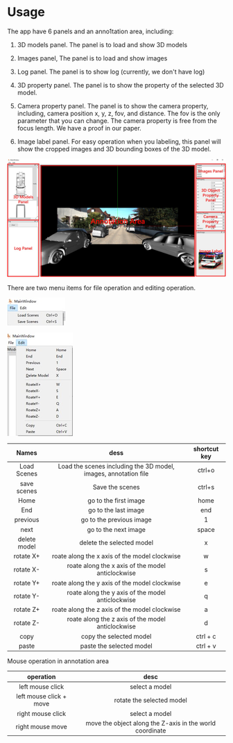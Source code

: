 # Usage 
The app have 6 panels and an anno1tation area, including:

1. 3D models panel. The panel is to load and show 3D models

2. Images panel, The panel is to load and show images

3. Log panel. The panel is to show log (currently, we don't have log)
   
4. 3D property panel. The panel is to show the property of the selected 3D model.

5. Camera property panel. The panel is to show the camera property, including, camera position x, y, z, fov, and distance. The fov is the only parameter that you can change. The camera property is free from the focus length. We have a proof in our paper.

6. Image label panel. For easy operation when you labeling, this panel will show the cropped images and 3D bounding boxes of the 3D model.

![](../imgs/usage.jpg)


There are two menu items for file operation and editing operation.

![](../imgs/file_menu.jpg)

![](../imgs/edit_menu.jpg)

| Names | dess | shortcut key|
|:---:|:---:|:---:|
|Load Scenes| Load the scenes including the 3D model, images, annotation file| ctrl+o|
|save scenes| Save the scenes| ctrl+s|
|Home| go to the first image| home|
|End | go to the last image | end|
|previous | go to the previous image | 1 |
|next | go to the next image | space|
|delete model| delete the selected model | x |
|rotate X+ | roate along the x axis of the model clockwise | w |
|rotate X- | roate along the x axis of the model anticlockwise | s |
|rotate Y+ | roate along the y axis of the model clockwise | e |
|rotate Y- | roate along the y axis of the model anticlockwise | q |
|rotate Z+ | roate along the z axis of the model clockwise | a |
|rotate Z- | roate along the z axis of the model anticlockwise | d |
|copy| copy the selected model | ctrl + c|
|paste| paste the selected model | ctrl + v|

Mouse operation in annotation area

|operation | desc|
|:---:|:---:|
|left mouse click| select a model|
|left mouse click + move| rotate the selected model|
|right mouse click| select a model |
|right mouse move | move the object along the Z-axis in the world coordinate|
